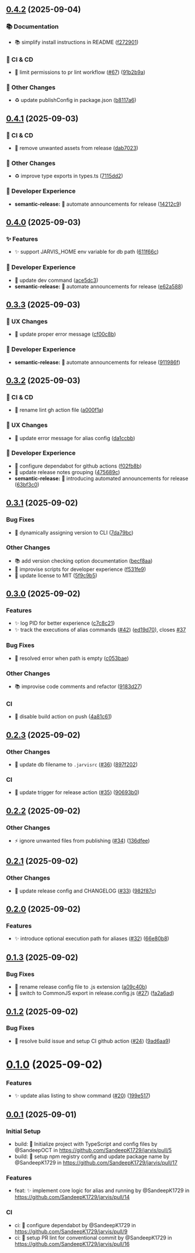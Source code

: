 ## [0.4.2](https://github.com/SandeepK1729/jarvis/compare/v0.4.1...v0.4.2) (2025-09-04)


### 📚 Documentation

* 📚 simplify install instructions in README ([f272901](https://github.com/SandeepK1729/jarvis/commit/f272901f9ed58b4e0a2d40ebe2e085727ee143ec))


### 🔧 CI & CD

* 🔧 limit permissions to pr lint workflow ([#67](https://github.com/SandeepK1729/jarvis/issues/67)) ([91b2b9a](https://github.com/SandeepK1729/jarvis/commit/91b2b9abc7c4603095b18c65590e1cd4124828e2))


### 🔧 Other Changes

* ♻️ update publishConfig in package.json ([b8117a6](https://github.com/SandeepK1729/jarvis/commit/b8117a637f96b7f9f21f4e7c1ad15f13c1b68be7))

## [0.4.1](https://github.com/SandeepK1729/jarvis/compare/v0.4.0...v0.4.1) (2025-09-03)


### 🔧 CI & CD

* 🔧 remove unwanted assets from release ([dab7023](https://github.com/SandeepK1729/jarvis/commit/dab7023a75efd5ce2a42c6dd3fe26d8c3f30dc45))


### 🔧 Other Changes

* ♻️ improve type exports in types.ts ([7115dd2](https://github.com/SandeepK1729/jarvis/commit/7115dd29c34b5ef396a2ea788f808da62c19a256))


### 🔧 Developer Experience

* **semantic-release:** 🔧 automate announcements for release ([14212c9](https://github.com/SandeepK1729/jarvis/commit/14212c9414f929bccdcc41c6b6fd44243fe64549))

## [0.4.0](https://github.com/SandeepK1729/jarvis/compare/v0.3.3...v0.4.0) (2025-09-03)


### ✨ Features

* ✨ support JARVIS_HOME env variable for db path ([611f66c](https://github.com/SandeepK1729/jarvis/commit/611f66c4a2f159a51d3e43b825a829a432a1951c))


### 🔧 Developer Experience

* 🔧 update dev command ([ace5dc3](https://github.com/SandeepK1729/jarvis/commit/ace5dc3d8dd862cce6a655a89a9b827cab4e10d4))
* **semantic-release:** 🔧 automate announcements for release ([e62a588](https://github.com/SandeepK1729/jarvis/commit/e62a588039c83c4161b5a2a71057e63200f05141))

## [0.3.3](https://github.com/SandeepK1729/jarvis/compare/v0.3.2...v0.3.3) (2025-09-03)


### 🎨 UX Changes

* 💄 update proper error message ([cf00c8b](https://github.com/SandeepK1729/jarvis/commit/cf00c8b0de014bd29e5c512b41393375adc2f7c5))


### 🔧 Developer Experience

* **semantic-release:** 🔧 automate announcements for release ([911986f](https://github.com/SandeepK1729/jarvis/commit/911986f75e2705c2ca182f13913bf076b4aa393e))

## [0.3.2](https://github.com/SandeepK1729/jarvis/compare/v0.3.1...v0.3.2) (2025-09-03)


### 🔧 CI & CD

* 🔧 rename lint gh action file ([a000f1a](https://github.com/SandeepK1729/jarvis/commit/a000f1a05acc8c6f222fcdb295b69825d1ead87e))


### 🎨 UX Changes

* 💄 update error message for alias config ([da1ccbb](https://github.com/SandeepK1729/jarvis/commit/da1ccbb872cd2007fa26979fff691823b6db2163))


### 🔧 Developer Experience

* 🔧 configure dependabot for github actions ([f02fb8b](https://github.com/SandeepK1729/jarvis/commit/f02fb8bc5464b7377d032fc70b15126c96df1617))
* 🔧 update release notes grouping ([475689c](https://github.com/SandeepK1729/jarvis/commit/475689c20634e427ec5f6318edf6d296b29cb56d))
* **semantic-release:** 🔧 introducing automated announcements for release ([63bf3c0](https://github.com/SandeepK1729/jarvis/commit/63bf3c0390961ad2d6d531b536044ae0ace2c2cb))

## [0.3.1](https://github.com/SandeepK1729/jarvis/compare/v0.3.0...v0.3.1) (2025-09-02)


### Bug Fixes

* 🐛 dynamically assigning version to CLI ([7da79bc](https://github.com/SandeepK1729/jarvis/commit/7da79bc960fe4fbdc2d36db2317831a9093948f7))


### Other Changes

* 📚 add version checking option documentation ([becf8aa](https://github.com/SandeepK1729/jarvis/commit/becf8aadd150802f3a7636623252625bc43d82c5))
* 🔧 improvise scripts for developer experience ([f531fe9](https://github.com/SandeepK1729/jarvis/commit/f531fe9331360b018ee272bef070db5523801492))
* 🔧 update license to MIT ([5f9c9b5](https://github.com/SandeepK1729/jarvis/commit/5f9c9b591ae4a39413f8139e671000ab85ba1ec7))

## [0.3.0](https://github.com/SandeepK1729/jarvis/compare/v0.2.3...v0.3.0) (2025-09-02)


### Features

* ✨ log PID for better experience ([c7c8c21](https://github.com/SandeepK1729/jarvis/commit/c7c8c21f6274279a4c8f721fbfa3755fc518cc50))
* ✨ track the executions of alias commands ([#42](https://github.com/SandeepK1729/jarvis/issues/42)) ([ed19d70](https://github.com/SandeepK1729/jarvis/commit/ed19d70c45540fe206865da9143e06cd92ffb631)), closes [#37](https://github.com/SandeepK1729/jarvis/issues/37)


### Bug Fixes

* 🐛 resolved error when path is empty ([c053bae](https://github.com/SandeepK1729/jarvis/commit/c053bae23c24f5513abfde8a16a647d7be1e95a8))


### Other Changes

* 📚 improvise code comments and refactor ([9183d27](https://github.com/SandeepK1729/jarvis/commit/9183d27bbb3a5ba508cdeaeb5c174c1167931e7f))


### CI

* 🔧 disable build action on push ([4a81c61](https://github.com/SandeepK1729/jarvis/commit/4a81c61d9085d253225dc00d4564c2a7102b7a7f))

## [0.2.3](https://github.com/SandeepK1729/jarvis/compare/v0.2.2...v0.2.3) (2025-09-02)


### Other Changes

* 🔧 update db filename to `.jarvisrc` ([#36](https://github.com/SandeepK1729/jarvis/issues/36)) ([897f202](https://github.com/SandeepK1729/jarvis/commit/897f202844ed1a703954cf6c387b89c286257bc6))


### CI

* 🔧 update trigger for release action ([#35](https://github.com/SandeepK1729/jarvis/issues/35)) ([90693b0](https://github.com/SandeepK1729/jarvis/commit/90693b064dc281cdaab1ab27b6404b342e73555a))

## [0.2.2](https://github.com/SandeepK1729/jarvis/compare/v0.2.1...v0.2.2) (2025-09-02)


### Other Changes

* ⚡ ignore unwanted files from publishing ([#34](https://github.com/SandeepK1729/jarvis/issues/34)) ([136dfee](https://github.com/SandeepK1729/jarvis/commit/136dfee4f9702c1bae2a3c75b2a47a85122afe6c))

## [0.2.1](https://github.com/SandeepK1729/jarvis/compare/v0.2.0...v0.2.1) (2025-09-02)


### Other Changes

* 🔧 update release config and CHANGELOG ([#33](https://github.com/SandeepK1729/jarvis/issues/33)) ([982f87c](https://github.com/SandeepK1729/jarvis/commit/982f87caeb04ca3b6e2528d2b5438bcbc357f953))

## [0.2.0](https://github.com/SandeepK1729/jarvis/compare/v0.1.3...v0.2.0) (2025-09-02)


### Features

* ✨ introduce optional execution path for aliases ([#32](https://github.com/SandeepK1729/jarvis/issues/32)) ([66e80b8](https://github.com/SandeepK1729/jarvis/commit/66e80b8475f9a2313e9bdf7754e257c5f24261bc))

## [0.1.3](https://github.com/SandeepK1729/jarvis/compare/v0.1.2...v0.1.3) (2025-09-02)


### Bug Fixes

* 🐛 rename release config file to .js extension ([a09c40b](https://github.com/SandeepK1729/jarvis/commit/a09c40b9d742dbf1a1e6d5ee826ff16402cf7c2d))
* 🐛 switch to CommonJS export in release.config.js ([#27](https://github.com/SandeepK1729/jarvis/issues/27)) ([fa2a6ad](https://github.com/SandeepK1729/jarvis/commit/fa2a6ad4ef284f08d8f47bca1142af7809b56cfa))

## [0.1.2](https://github.com/SandeepK1729/jarvis/compare/v0.1.1...v0.1.2) (2025-09-02)


### Bug Fixes

* 🐛 resolve build issue and setup CI github action  ([#24](https://github.com/SandeepK1729/jarvis/issues/24)) ([9ad6aa9](https://github.com/SandeepK1729/jarvis/commit/9ad6aa955e43fff280bd5a71511a19b46c7e8149))

# [0.1.0](https://github.com/SandeepK1729/jarvis/compare/v0.0.1...v0.1.0) (2025-09-02)


### Features

* ✨ update alias listing to show command ([#20](https://github.com/SandeepK1729/jarvis/issues/20)) ([199e517](https://github.com/SandeepK1729/jarvis/commit/199e517b705fa128ea3d9ae7e0b26f3e50a24aaf))

## [0.0.1](https://github.com/SandeepK1729/jarvis/releases/tag/v0.0.1) (2025-09-01)

### Initial Setup

* build: 🔧 Initialize project with TypeScript and config files by @SandeepOCT in https://github.com/SandeepK1729/jarvis/pull/5
* build: 🔧 setup npm registry config and update package name by @SandeepK1729 in https://github.com/SandeepK1729/jarvis/pull/17

### Features

* feat: ✨ implement core logic for alias and running by @SandeepK1729 in https://github.com/SandeepK1729/jarvis/pull/14

### CI

* ci: 🔧 configure dependabot by @SandeepK1729 in https://github.com/SandeepK1729/jarvis/pull/9
* ci: 🔧 setup PR lint for conventional commit by @SandeepK1729 in https://github.com/SandeepK1729/jarvis/pull/16
